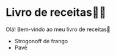 # Livro de receitas:man_cook:

Olá! Bem-vindo ao meu livro de receitas:wave:

- Strogonoff de frango
- Pavê

